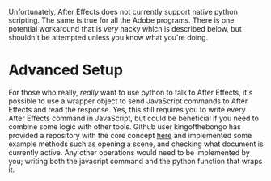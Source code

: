 Unfortunately, After Effects does not currently support native python scripting. The same is true for all the Adobe programs. There is one potential workaround that is _very_ hacky which is described below, but shouldn't be attempted unless you know what you're doing.

# Advanced Setup
For those who really, _really_ want to use python to talk to After Effects, it's possible to use a wrapper object to send JavaScript commands to After Effects and read the response. Yes, this still requires you to write every After Effects command in JavaScript, but could be beneficial if you need to combine some logic with other tools. Github user kingofthebongo has provided a repository with the core concept [here](https://github.com/kingofthebongo/AE_PyJsx/blob/master/AE_PyJsx.py) and implemented some example methods such as opening a scene, and checking what document is currently active. Any other operations would need to be implemented by you; writing both the javacript command and the python function that wraps it.
